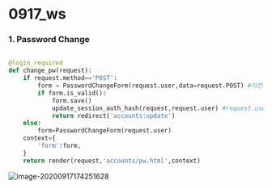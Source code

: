 # 0917_ws

### 1. Password Change

```python

@login_required
def change_pw(request):
    if request.method=='POST':
        form = PasswordChangeForm(request.user,data=request.POST) #이전의 비밀번호를 가지고 와서 새 비번이 기존의 비밀번호와 같은지 확인하기 위함
        if form.is_valid():
            form.save()
            update_session_auth_hash(request,request.user) #request.user
            return redirect('accounts:update')
    else:
        form=PasswordChangeForm(request.user)
    context={
        'form':form,
    }
    return render(request,'accounts/pw.html',context)
```



![image-20200917174251628](C:\Users\User\AppData\Roaming\Typora\typora-user-images\image-20200917174251628.png)